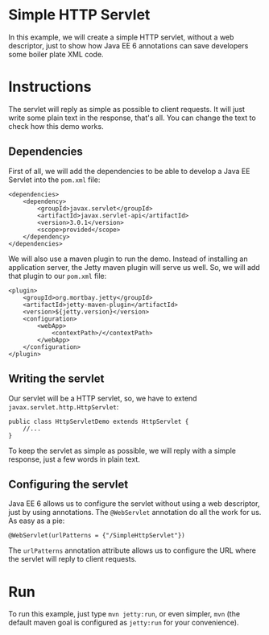 # Simple HTTP Servlet

In this example, we will create a simple HTTP servlet, without a web descriptor, just to
show how Java EE 6 annotations can save developers some boiler plate XML code.

# Instructions

The servlet will reply as simple as possible to client requests. It will just write some
plain text in the response, that's all. You can change the text to check how this demo
works.

## Dependencies

First of all, we will add the dependencies to be able to develop a Java EE Servlet into
the `pom.xml` file:

    <dependencies>
        <dependency>
            <groupId>javax.servlet</groupId>
            <artifactId>javax.servlet-api</artifactId>
            <version>3.0.1</version>
            <scope>provided</scope>
        </dependency>
    </dependencies>

We will also use a maven plugin to run the demo. Instead of installing an application server,
the Jetty maven plugin will serve us well. So, we will add that plugin to our `pom.xml` 
file:

	<plugin>
	    <groupId>org.mortbay.jetty</groupId>
	    <artifactId>jetty-maven-plugin</artifactId>
	    <version>${jetty.version}</version>
	    <configuration>
	        <webApp>
	            <contextPath>/</contextPath>
	        </webApp>
	    </configuration>
	</plugin>

## Writing the servlet

Our servlet will be a HTTP servlet, so, we have to extend `javax.servlet.http.HttpServlet`:

	public class HttpServletDemo extends HttpServlet {
		//...
	}

To keep the servlet as simple as possible, we will reply with a simple response, just a few
words in plain text.

## Configuring the servlet

Java EE 6 allows us to configure the servlet without using a web descriptor, just by using
annotations. The `@WebServlet` annotation do all the work for us. As easy as a pie:

	@WebServlet(urlPatterns = {"/SimpleHttpServlet"})

The `urlPatterns` annotation attribute allows us to configure the URL where the 
servlet will reply to client requests.

# Run

To run this example, just type `mvn jetty:run`, or even simpler, `mvn` (the default
maven goal is configured as `jetty:run` for your convenience).

